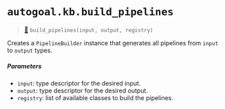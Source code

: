 # `autogoal.kb.build_pipelines`

> [📝](https://github.com/autogoal/autogoal/blob/master/autogoal/kb/_algorithm.py#L11)
> `build_pipelines(input, output, registry)`

Creates a `PipelineBuilder` instance that generates all pipelines
from `input` to `output` types.

##### Parameters

- `input`: type descriptor for the desired input.
- `output`: type descriptor for the desired output.
- `registry`: list of available classes to build the pipelines.
